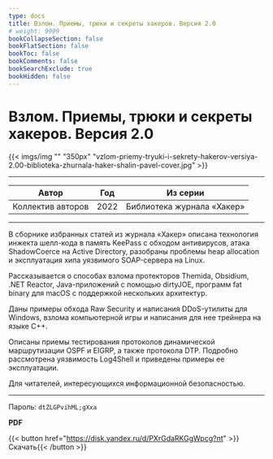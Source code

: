 ```yaml
---
type: docs
title: Взлом. Приемы, трюки и секреты хакеров. Версия 2.0
# weight: 9999
bookCollapseSection: false
bookFlatSection: false
bookToc: false
bookComments: false
bookSearchExclude: true
bookHidden: false
---
```


# Взлом. Приемы, трюки и секреты хакеров. Версия 2.0

{{< imgs/img "" "350px" "vzlom-priemy-tryuki-i-sekrety-hakerov-versiya-2.00-biblioteka-zhurnala-haker-shalin-pavel-cover.jpg" >}}

---

|       Автор       | Год  |          Из серии          |
| :---------------: | :--: | :------------------------: |
| Коллектив авторов | 2022 | Библиотека журнала «Хакер» |

---

В сборнике избранных статей из журнала «Хакер» описана технология инжекта шелл-кода в память KeePass с обходом антивирусов, атака ShadowCoerce на Active Directory, разобраны проблемы heap allocation и эксплуатация хипа уязвимого SOAP-сервера на Linux.

Рассказывается о способах взлома протекторов Themida, Obsidium, .NET Reactor, Java-приложений с помощью dirtyJOE, программ fat binary для macOS с поддержкой нескольких архитектур.

Даны примеры обхода Raw Security и написания DDoS-утилиты для Windows, взлома компьютерной игры и написания для нее трейнера на языке C++.

Описаны приемы тестирования протоколов динамической маршрутизации OSPF и EIGRP, а также протокола DTP. Подробно рассмотрена уязвимость Log4Shell и приведены примеры ее эксплуатации.

Для читателей, интересующихся информационной безопасностью.

---

Пароль: `dtZLGPvihML;gXxa`

**PDF**

{{< button href="https://disk.yandex.ru/d/PXrGdaRKGgWpcg?nt" >}}Скачать{{< /button >}}
